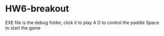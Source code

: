 # HW6-breakout
EXE file is the debug folder, click it to play
A D to control the paddle
Space to start the game
